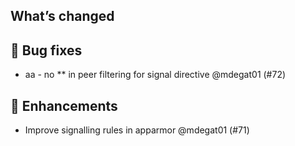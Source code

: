 ## What’s changed
## 🐛 Bug fixes

- aa - no ** in peer filtering for signal directive @mdegat01 (#72)

## 🚀 Enhancements

- Improve signalling rules in apparmor @mdegat01 (#71)

